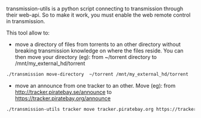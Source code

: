 transmission-utils is a python script connecting to transmission through
their web-api. So to make it work, you must enable the web remote control
in transmission.

This tool allow to:
* move a directory of files from torrents to an other directory without
breaking transmission knowledge on where the files reside. You can then
move your directory (eg):
from  ~/torrent directory to  /mnt/my_external_hd/torrent
```bash
./transmission move-directory  ~/torrent /mnt/my_external_hd/torrent
```

* move an announce from one tracker to an other. Move (eg):
from http://tracker.piratebay.se/announce to https://tracker.piratebay.org/announce
```bash
./transmission-utils tracker move tracker.piratebay.org https://tracker.piratebay.org/announce
```
